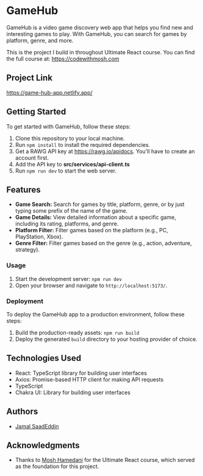 # GameHub

GameHub is a video game discovery web app that helps you find new and interesting games to play. With GameHub, you can search for games by platform, genre, and more. 

This is the project I build in throughout Ultimate React course. You can find the full course at: https://codewithmosh.com 

## Project Link

https://game-hub-app.netlify.app/

## Getting Started

To get started with GameHub, follow these steps:

1. Clone this repository to your local machine.
2. Run `npm install` to install the required dependencies.
3. Get a RAWG API key at https://rawg.io/apidocs. You'll have to create an account first. 
4. Add the API key to **src/services/api-client.ts**
5. Run `npm run dev` to start the web server.

## Features

- **Game Search:** Search for games by title, platform, genre, or by just typing some prefix of the name of the game.
- **Game Details:** View detailed information about a specific game, including its rating, platforms, and genre.
- **Platform Filter:** Filter games based on the platform (e.g., PC, PlayStation, Xbox).
- **Genre Filter:** Filter games based on the genre (e.g., action, adventure, strategy).

### Usage

1. Start the development server: `npm run dev`
2. Open your browser and navigate to `http://localhost:5173/`.

### Deployment

To deploy the GameHub app to a production environment, follow these steps:

1. Build the production-ready assets: `npm run build`
2. Deploy the generated `build` directory to your hosting provider of choice.

## Technologies Used

- React: TypeScript library for building user interfaces
- Axios: Promise-based HTTP client for making API requests
- TypeScript
- Chakra UI: Library for building user interfaces

## Authors

- [Jamal SaadEddin](https://github.com/Jamaloooo)

## Acknowledgments

- Thanks to [Mosh Hamedani](https://codewithmosh.com) for the Ultimate React course, which served as the foundation for this project.
